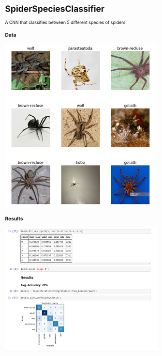 # SpiderSpeciesClassifier
A CNN that classifies between 5 different species of spiders </br>

### Data
![Data](./Screenshots/1.png)

### Results
![Results](./Screenshots/2.png)
